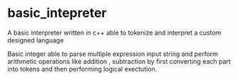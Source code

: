 # basic_intepreter
A basic interpreter written in c++ able to tokenize and interpret a custom designed language

Basic integer able to parse multiple expression input string and perform arithmetic operations like addition , subtraction by first converting each part into tokens 
and then performing logical exectution.
